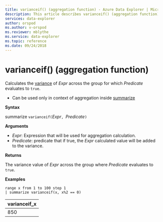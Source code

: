 ```yaml
---
title: varianceif() (aggregation function) - Azure Data Explorer | Microsoft Docs
description: This article describes varianceif() (aggregation function) in Azure Data Explorer.
services: data-explorer
author: orspod
ms.author: v-orspod
ms.reviewer: mblythe
ms.service: data-explorer
ms.topic: reference
ms.date: 09/24/2018
---
```

# varianceif() (aggregation function)

Calculates the [variance](variance-aggfunction.md) of *Expr* across the group for which *Predicate* evaluates to `true`.

* Can be used only in context of aggregation inside [summarize](summarizeoperator.md)

**Syntax**

summarize `varianceif(`*Expr*`, `*Predicate*`)`

**Arguments**

* *Expr*: Expression that will be used for aggregation calculation. 
* *Predicate*:  predicate that if true, the *Expr* calculated value will be added to the variance.

**Returns**

The variance value of *Expr* across the group where *Predicate* evaluates to `true`.
 
**Examples**

```kusto
range x from 1 to 100 step 1
| summarize varianceif(x, x%2 == 0)

```

|varianceif_x|
|---|
|850|